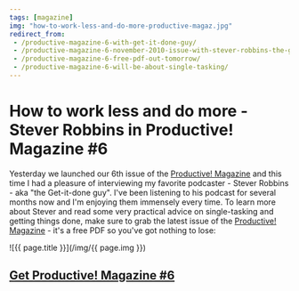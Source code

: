 ```yaml
---
tags: [magazine]
img: "how-to-work-less-and-do-more-productive-magaz.jpg"
redirect_from:
 - /productive-magazine-6-with-get-it-done-guy/
 - /productive-magazine-6-november-2010-issue-with-stever-robbins-the-get-it-done-guy/
 - /productive-magazine-6-free-pdf-out-tomorrow/
 - /productive-magazine-6-will-be-about-single-tasking/
---
```


# How to work less and do more - Stever Robbins in Productive! Magazine #6


Yesterday we launched our 6th issue of the [Productive! Magazine](http://productivemag.com/6) and this time I had a pleasure of interviewing my favorite podcaster - Stever Robbins - aka "the Get-it-done guy". I've been listening to his podcast for several months now and I'm enjoying them immensely every time. To learn more about Stever and read some very practical advice on single-tasking and getting things done, make sure to grab the latest issue of the [Productive! Magazine](http://productivemag.com/6) - it's a free PDF so you've got nothing to lose:

<!--More-->

![{{ page.title }}](/img/{{ page.img }})

## [Get Productive! Magazine #6](http://productivemag.com/6)

[n]: https://michael.gratis/nozbe